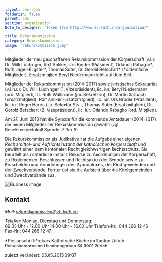 ```yaml
---
layout: cms-item
folderish: false
parent: cms
section: organisation
Note_to_designer: "Taken from http://www.zh.kath.ch/organisation/"

title: Rekurskommission
category: Rekurskommission
image: "rekurskommision.jpeg"
---
```



Mitglieder der neu geschaffenen Rekurskommission der Körperschaft (v.l.): Dr. Willi Lüchinger, Rolf Anliker, Urs Broder (Präsident), Orlando Rabaglio*, Ruth Jäger-Eugster*,  Thomas Suter, Dr. Gerold Betschart* (*ordentliche Mitglieder). Ersatzmitglied Beryl Niedermann fehlt auf dem Bild.

Mitglieder der Rekurskommission (2014-2017) sowie juristisches Sekretariat (v.l.n.r.):
Dr. Willi Lüchinger (1. Vizepräsident), lic. iur. Beryl Niedermann (ord. Mitglied), Dr. Ruth Wallimann (jur. Sekretärin), Dr. Martin Sarbach (Ersatzmitglied), Rolf Anliker (Ersatzmitglied), lic. iur. Urs Broder (Präsident), lic. iur. Roger Harris (jur. Sekretär Stv.), Thomas Suter (Ersatzmitglied), Dr. Gerold Betschart (2. Vizepräsident), lic. iur. Orlando Rabaglio (ord. Mitglied).

Am 27. Juni 2013 hat die Synode für die kommende Amtsdauer (2014-2017) die neuen Mitglieder der Rekurskommission gewählt (vgl. Beschlussprotokoll Synode, Ziffer 5).

Die Rekurskommission als Judikative hat die Aufgabe einer eigenen *Rechtsmittel- und Aufsichtsinstanz der katholischen Körperschaft* und gewährt einen dem kantonalen Recht gleichwertigen Rechtsschutz. Sie beurteilt als richterliche Instanz Rekurse zu Anordnungen der Körperschaft, zu Reglementen, Beschlüssen und Rechtsakten der Synode sowie zu Entscheiden und Anordnungen des Synodalrates, der Kirchgemeinden und der Zweckverbände. Ferner übt sie die Aufsicht über die Kirchgemeinden und Zweckverbände aus.

 

![Business image](http://lorempixel.com/1000/450/business/)

## Kontakt


*Mail: rekurskommission@zh.kath.ch*  

*Telefon:* 
Montag, Dienstag und Donnerstag:       
09.00 Uhr - 12.00 Uhr
14.00 Uhr - 16.00 Uhr
Telefon-Nr.: 044 266 12 46
Fax-Nr.:   044 266 12 47

*Postanschrift:*rekurs 
Katholische Kirche im Kanton Zürich
Rekurskommission
Hirschengraben 66
8001 Zürich

zuletzt verändert: 05.05.2015 09:07